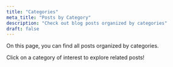 ```yaml
---
title: "Categories"
meta_title: "Posts by Category"
description: "Check out blog posts organized by categories"
draft: false
---
```


On this page, you can find all posts organized by categories.

Click on a category of interest to explore related posts!
